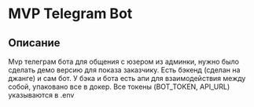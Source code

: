 # MVP Telegram Bot
## Описание
Mvp телеграм бота для общения с юзером из админки, нужно было сделать демо версию для показа заказчику. Есть бэкенд (сделан на джанге) и сам бот. У бэка и бота есть апи для взаимодействия между собой, упаковано все в докер. Все токены (BOT_TOKEN, API_URL) указываются в .env